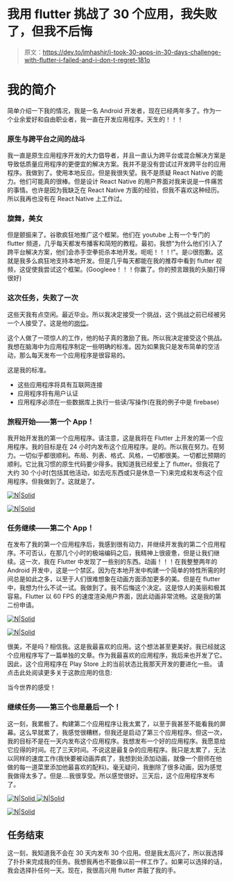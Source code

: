 # 我用 flutter 挑战了 30 个应用，我失败了，但我不后悔

> 原文：<https://dev.to/imhashir/i-took-30-apps-in-30-days-challenge-with-flutter-i-failed-and-i-don-t-regret-181o>

# 我的简介

简单介绍一下我的情况，我是一名 Android 开发者，现在已经两年多了。作为一个业余爱好和自由职业者，我一直在开发应用程序。天生的！！！

### 原生与跨平台之间的战斗

我一直是原生应用程序开发的大力倡导者，并且一直认为跨平台或混合解决方案是导致低质量应用程序的更便宜的解决方案。我并不是没有尝试过开发跨平台的应用程序。我做到了。使用本地反应。但是我很失望。我不是质疑 React Native 的能力。他们可能真的很棒。但是设计 React Native 的用户界面对我来说是一件痛苦的事情。也许是因为我缺乏在 React Native 方面的经验，但我不喜欢这种经历。所以我再也没有在 React Native 上工作过。

### 旋舞，美女

但是颤振来了。谷歌疯狂地推广这个框架。他们在 youtube 上有一个专门的 flutter 频道，几乎每天都发布播客和简短的教程。最初，我想“为什么他们引入了跨平台解决方案，他们会赤手空拳扼杀本地开发。呃呃！！！!"。是🤐很抱歉。这就是我多么疯狂地支持本地开发。但是几乎每天都能在我的推荐中看到 flutter 视频，这促使我尝试这个框架。(Googleee！！！你赢了。你的预言跟我的头脑打得很好)

### 这次任务，失败了一次

这些天我有点空闲。最近毕业。所以我决定接受一个挑战，这个挑战之前已经被另一个人接受了。这是他的[岗位](https://medium.com/@gpj/30-apps-in-30-days-6686a570e90)。

这个人做了一项惊人的工作，他的帖子真的激励了我。所以我决定接受这个挑战。我想在脑海中为应用程序制定一些明确的标准。因为如果我只是发布简单的空活动，那么每天发布一个应用程序是很容易的。

这是我的标准。

*   这些应用程序将具有互联网连接
*   应用程序将有用户认证
*   应用程序必须在一些数据库上执行一些读/写操作(在我的例子中是 firebase)

### 旅程开始——第一个 App！

我开始开发我的第一个应用程序。请注意，这是我将在 Flutter 上开发的第一个应用程序。我的目标是在 24 小时内发布这个应用程序。是的。所以我在努力。在努力。一切似乎都很顺利。布局、列表、格式、风格，一切都很美。一切都比预期的顺利。它比我习惯的原生代码要少得多。我知道我已经爱上了 flutter。但我花了大约 30 个小时(包括其他活动，如去吃东西或只是休息一下)来完成和发布这个应用程序。但我做到了。这就是了。

[![N|Solid](img/050854cfee5d38620b62338026fe2c43.png)](https://play.google.com/store/apps/details?id=com.meethashirb.moment_share)

[![N|Solid](img/bbfc818520852b4c3888613a59a91c52.png)](https://play.google.com/store/apps/details?id=com.meethashirb.moment_share)

### 任务继续——第二个 App！

在发布了我的第一个应用程序后，我感到很有动力，并继续开发我的第二个应用程序。不可否认，在那几个小时的极端编码之后，我精神上很疲惫，但是让我们继续。这一次，我在 Flutter 中发现了一些别的东西。动画！！！在我整整两年的 Android 开发中，这是一个禁区。因为在本地开发中构建一个简单的特性所需的时间总是如此之多，以至于人们很难想象在动画方面添加更多的美。但是在 flutter 中，我想为什么不试一试。我做到了。我不后悔这个决定。这是惊人的美丽和极其容易。Flutter 以 60 FPS 的速度渲染用户界面，因此动画非常流畅。这是我的第二份申请。

[![N|Solid](img/6117c891a38764e78f74cb0aadc9ba02.png)](https://play.google.com/store/apps/details?id=com.meethashirb.feels)

[![N|Solid](img/bbfc818520852b4c3888613a59a91c52.png)](https://play.google.com/store/apps/details?id=com.meethashirb.feels)

很美，不是吗？相信我。这是我最喜欢的应用。这个想法甚至更美好。我已经就这个应用程序写了一篇单独的文章。作为我最喜欢的应用程序，我后来也开发了它。因此，这个应用程序在 Play Store 上的当前状态比我那天开发的要进化一些。
请点击此处阅读更多关于这款应用的信息:

当今世界的感受！

### 继续任务——第三个也是最后一个！

这一刻，我累极了。构建第二个应用程序让我太累了，以至于我甚至不能看我的屏幕。这么早就累了，我感觉很糟糕，但我还是启动了第三个应用程序。但这一次，我的目标不是在一天内发布这个应用程序。我想发布一个好的应用程序。我愿意给它应得的时间。花了三天时间。不说这是最复杂的应用程序。我只是太累了，无法以同样的速度工作(我快要被动画弄疯了，我想到处添加动画，就像一个厨师在他做的每一道菜里添加他最喜欢的配料)。毫无疑问，我删除了很多动画，因为感觉我做得太多了。但是....我很享受。所以感觉很好。三天后，这个应用程序发布了。

[![N|Solid](img/f6c6f1d37232e741f7d32ab1aea4d5ab.png) ](https://play.google.com/store/apps/details?id=com.meethashirb.vise) [ ![N|Solid](img/37b82607cff91a9d5df016544005b971.png)](https://play.google.com/store/apps/details?id=com.meethashirb.vise)

[![N|Solid](img/bbfc818520852b4c3888613a59a91c52.png)](https://play.google.com/store/apps/details?id=com.meethashirb.vise)

## 任务结束

这一刻，我知道我不会在 30 天内发布 30 个应用。但是我太高兴了，所以我选择了扑扑来完成我的任务。我想我再也不能像以前一样工作了。如果可以选择的话，我会选择扑任何一天。现在，我很高兴用 flutter 弄脏了我的手。